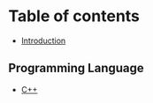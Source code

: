 # Table of contents

* [Introduction](README.md)

## Programming Language

* [C++](programming-language/c++.md)

